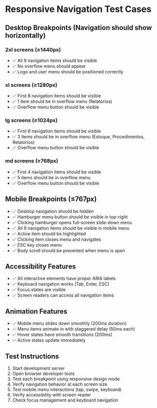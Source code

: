 # Responsive Navigation Test Cases

## Desktop Breakpoints (Navigation should show horizontally)

### 2xl screens (≥1440px)
- ✅ All 9 navigation items should be visible
- ✅ No overflow menu should appear
- ✅ Logo and user menu should be positioned correctly

### xl screens (≥1280px)
- ✅ First 8 navigation items should be visible
- ✅ 1 item should be in overflow menu (Relatórios)
- ✅ Overflow menu button should be visible

### lg screens (≥1024px)  
- ✅ First 6 navigation items should be visible
- ✅ 3 items should be in overflow menu (Estoque, Procedimentos, Relatórios)
- ✅ Overflow menu button should be visible

### md screens (≥768px)
- ✅ First 4 navigation items should be visible
- ✅ 5 items should be in overflow menu
- ✅ Overflow menu button should be visible

## Mobile Breakpoints (≤767px)
- ✅ Desktop navigation should be hidden
- ✅ Hamburger menu button should be visible in top-right
- ✅ Clicking hamburger opens full-screen slide-down menu
- ✅ All 9 navigation items should be visible in mobile menu
- ✅ Active item should be highlighted
- ✅ Clicking item closes menu and navigates
- ✅ ESC key closes menu
- ✅ Body scroll should be prevented when menu is open

## Accessibility Features
- ✅ All interactive elements have proper ARIA labels
- ✅ Keyboard navigation works (Tab, Enter, ESC)
- ✅ Focus states are visible
- ✅ Screen readers can access all navigation items

## Animation Features
- ✅ Mobile menu slides down smoothly (200ms duration)
- ✅ Menu items animate in with staggered delay (50ms each)
- ✅ Hover states have smooth transitions (200ms)
- ✅ Active states update immediately

## Test Instructions

1. Start development server
2. Open browser developer tools
3. Test each breakpoint using responsive design mode
4. Verify navigation behavior at each screen size
5. Test mobile menu interactions (tap, swipe, keyboard)
6. Verify accessibility with screen reader
7. Check focus management and keyboard navigation